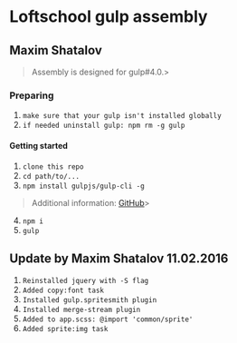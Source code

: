 # Loftschool gulp assembly
## Maxim Shatalov

> Assembly is designed for gulp#4.0.> 
### Preparing
 1. ```make sure that your gulp isn't installed globally```
 2. ```if needed uninstall gulp: npm rm -g gulp```


#### Getting started

1. ```clone this repo```
2. ```cd path/to/...```
3. ```npm install gulpjs/gulp-cli -g```  
> Additional information: [GitHub](https://github.com/gulpjs/gulp/blob/4.0/docs/getting-started.md)>

4. ```npm i```
6. ```gulp``` 

## Update by Maxim Shatalov 11.02.2016
1. ```Reinstalled jquery with -S flag```
2. ```Added copy:font task```
3. ```Installed gulp.spritesmith plugin```
4. ```Installed merge-stream plugin```
5. ```Added to app.scss: @import 'common/sprite'```
6. ```Added sprite:img task```